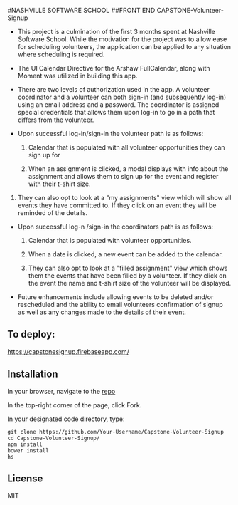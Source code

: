 #NASHVILLE SOFTWARE SCHOOL
##FRONT END CAPSTONE-Volunteer-Signup

- This project is a culmination of the first 3 months spent at Nashville Software School.  While the motivation for the project was to allow ease for scheduling volunteers, the application can be applied to any situation where scheduling is required.

- The UI Calendar Directive for the Arshaw FullCalendar, along with Moment was utilized in building this app.

- There are two levels of authorization used in the app.  A volunteer coordinator and a volunteer can both sign-in (and subsequently log-in) using an email address and a password.  The coordinator is assigned special credentials that allows them upon log-in to go in a path that differs from the volunteer.

- Upon successful log-in/sign-in the volunteer path is as follows:

  1. Calendar that is populated with all volunteer opportunities they can sign up for

  1. When an assignment is clicked, a modal displays with info about the assignment and allows them to sign up for the event and register with their t-shirt size.

 1. They can also opt to look at a "my assignments" view which will show all events they have committed to.  If they click on an event they will be reminded  of the details.

- Upon successful log-n /sign-in the coordinators path is as follows:

  1. Calendar that is populated with volunteer opportunities.

  1. When a date is clicked, a new event can be added to the calendar.

  1. They can also opt to look at a "filled assignment" view which shows them the events that have been filled by a volunteer.  If they click on the event the name and t-shirt size of the volunteer will be displayed.

- Future enhancements include allowing events to be deleted and/or rescheduled and the ability to email volunteers confirmation of signup as well as any changes made to the details of their event.

## To deploy:
https://capstonesignup.firebaseapp.com/

## Installation
In your browser, navigate to the <a href="https://github.com/schmitz1193/Capstone-Volunteer-Signup">repo</a>

In the top-right corner of the page, click Fork.

In your designated code directory, type:

```
git clone https://github.com/Your-Username/Capstone-Volunteer-Signup
cd Capstone-Volunteer-Signup/
npm install
bower install
hs
```
## License
MIT




